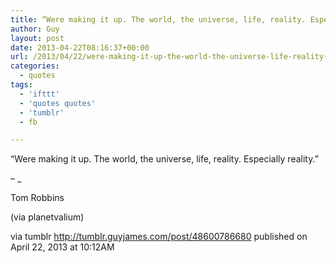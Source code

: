 ```yaml
---
title: “Were making it up. The world, the universe, life, reality. Especially reality.”
author: Guy
layout: post
date: 2013-04-22T08:16:37+00:00
url: /2013/04/22/were-making-it-up-the-world-the-universe-life-reality-especially-reality/
categories:
  - quotes
tags:
  - 'ifttt'
  - 'quotes quotes'
  - 'tumblr'
  - fb

---
```

“Were making it up. The world, the universe, life, reality. Especially reality.”

&#8211; _</p> 

Tom Robbins

(via planetvalium)

</em>

via tumblr http://tumblr.guyjames.com/post/48600786680 published on April 22, 2013 at 10:12AM